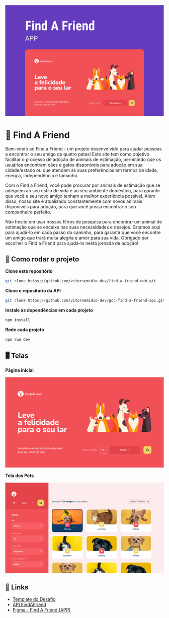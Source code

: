 <img src=".github/Capa-FindAFriend.png" />

# 🐾 Find A Friend

Bem-vindo ao Find a Friend - um projeto desenvolvido para ajudar pessoas a encontrar o seu amigo de quatro patas! Este site tem como objetivo facilitar o processo de adoção de animais de estimação, permitindo que os usuários encontrem cães e gatos disponíveis para adoção em sua cidade/estado ou que atendam às suas preferências em termos de idade, energia, independência e tamanho.

Com o Find a Friend, você pode procurar por animais de estimação que se adequem ao seu estilo de vida e ao seu ambiente doméstico, para garantir que você e seu novo amigo tenham a melhor experiência possível. Além disso, nosso site é atualizado constantemente com novos animais disponíveis para adoção, para que você possa encontrar o seu companheiro perfeito.

Não hesite em usar nossos filtros de pesquisa para encontrar um animal de estimação que se encaixe nas suas necessidades e desejos. Estamos aqui para ajudá-lo em cada passo do caminho, para garantir que você encontre um amigo que trará muita alegria e amor para sua vida. Obrigado por escolher o Find a Friend para ajudá-lo nesta jornada de adoção!


## 🧭 Como rodar o projeto

**Clone este repositório**

```bash
git clone https://github.com/vitorsemidio-dev/find-a-friend-web.git
```

**Clone o repositório da API**

```bash
git clone https://github.com/vitorsemidio-dev/gcc-find-a-friend-api.git
```

**Instale as dependências em cada projeto**

```bash
npm install
```

**Rode cada projeto**

```bash
npm run dev
```

## 🖥️ Telas

**Página inicial**

<img src=".github/Home-FindAFriend.png" />

**Tela dos Pets**

<img src=".github/Mapa-FindAFriend.png" />


## 🔗 Links

- [Template do Desafio](https://efficient-sloth-d85.notion.site/Template-do-desafio-e9159a16a4df41f8aaf85df7dfd37ebe)
- [API FindAFriend](https://efficient-sloth-d85.notion.site/API-FindAFriend-c9275383751f463b8a43137eed9087e8)
- [Figma - Find A Friend (APP)](https://www.figma.com/file/8oI8audtBW0lzFYVvC67AN/Find-A-Friend-(APP))
